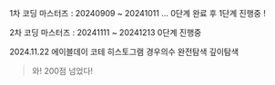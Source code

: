 1차 코딩 마스터즈 : 20240909 ~ 20241011 ...
0단계 완료 후 1단계 진행중 ! 

2차 코딩 마스터즈 : 20241111 ~ 20241213
0단계 진행중

2024.11.22
에이블데이 코테 
히스토그램 경우의수
완전탐색
깊이탐색
> 와! 200점 넘었다!
